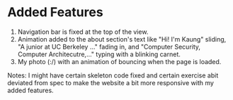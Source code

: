 # Added Features

1. Navigation bar is fixed at the top of the view.
2. Animation added to the about section's text like "Hi! I'm Kaung" sliding, "A junior at UC Berkeley ..." fading in, and "Computer Security, Computer Architecutre,..." typing with a blinking carnet.
3. My photo (:/) with an animation of bouncing when the page is loaded.

Notes: I might have certain skeleton code fixed and certain exercise abit deviated from spec to make the website a bit more responsive with my added features.

